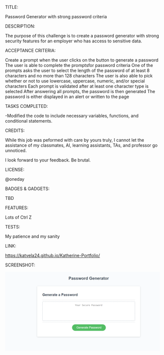 TITLE:

Password Generator with strong password criteria

DESCRIPTION:

The purpose of this challenge is to create a password generator with strong security features for an employer who has access to sensitive data.

ACCEPTANCE CRITERIA:

Create a prompt when the user clicks on the button to generate a password
The user is able to complete the promptsfor password criteria
One of the prompts asks the user to select the length of the password of at least 8 characters and no more than 128 characters
The user is also able to pick whether or not to use lowercase, uppercase, numeric, and/or special characters
Each prompt is validated after at least one character type is selected
After answering all prompts, the password is then generated
The password is either displayed in an alert or written to the page

TASKS COMPLETED:

-Modified the code to include necessary variables, functions, and conditional statements.

CREDITS:

While this job was peformed with care by yours truly, I cannot let the assistance of my classmates, AI, learning assistants, TAs, and professor go unnoticed.


I look forward to your feedback. Be brutal.

LICENSE:

@oneday

BADGES & GADGETS:

TBD

FEATURES: 

Lots of Ctrl Z

TESTS:

My patience and my sanity   

LINK:

 https://katvela24.github.io/Katherine-Portfolio/

SCREENSHOT:

![ss](assets/Images/generate-password-screenshot.png) 